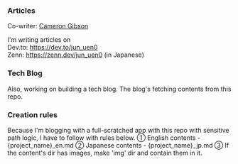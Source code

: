 ### Articles
Co-writer: [Cameron Gibson](https://github.com/cgcamcam)

I'm writing articles on   
Dev.to: https://dev.to/jun_uen0   
Zenn: https://zenn.dev/jun_uen0 (in Japanese)

### Tech Blog
Also, working on building a tech blog.
The blog's fetching contents from this repo.

### Creation rules
Because I'm blogging with a full-scratched app with this repo with sensitive path logic, I have to follow with rules below.
① English contents - {project_name}_en.md
② Japanese contents - {project_name}_jp.md
③ If the content's dir has images, make 'img' dir and contain them in it.